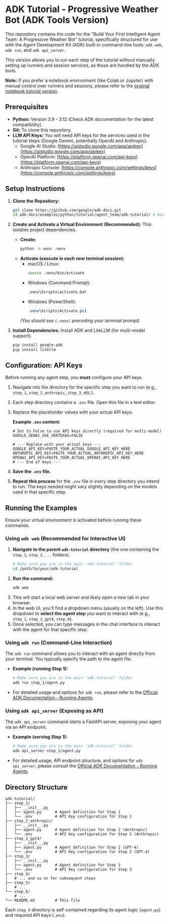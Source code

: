 # ADK Tutorial - Progressive Weather Bot (ADK Tools Version)

This repository contains the code for the "Build Your First Intelligent Agent Team: A Progressive Weather Bot" tutorial, specifically structured for use with the Agent Development Kit (ADK) built-in command-line tools: `adk web`, `adk run`, and `adk api_server`.

This version allows you to run each step of the tutorial without manually setting up runners and session services, as those are handled by the ADK tools.

**Note:** If you prefer a notebook environment (like Colab or Jupyter) with manual control over runners and sessions, please refer to the [original notebook tutorial version](Your_Link_To_Notebook_Version_Here).

## Prerequisites

*   **Python:** Version 3.9 - 3.12 (Check ADK documentation for the latest compatibility).
*   **Git:** To clone this repository.
*   **LLM API Keys:** You will need API keys for the services used in the tutorial steps (Google Gemini, potentially OpenAI and Anthropic).
    *   Google AI Studio: [https://aistudio.google.com/app/apikey](https://aistudio.google.com/app/apikey)
    *   OpenAI Platform: [https://platform.openai.com/api-keys](https://platform.openai.com/api-keys)
    *   Anthropic Console: [https://console.anthropic.com/settings/keys](https://console.anthropic.com/settings/keys)

## Setup Instructions

1.  **Clone the Repository:**
    ```bash
    git clone https://github.com/google/adk-docs.git
    cd adk-docs/examples/python/tutorial/agent_team/adk-tutorial/ # Navigate into the cloned directory
    ```

2.  **Create and Activate a Virtual Environment (Recommended):**
    This isolates project dependencies.

    *   **Create:**
        ```bash
        python -m venv .venv
        ```
    *   **Activate (execute in each new terminal session):**
        *   macOS / Linux:
            ```bash
            source .venv/bin/activate
            ```
        *   Windows (Command Prompt):
            ```bash
            .venv\Scripts\activate.bat
            ```
        *   Windows (PowerShell):
            ```ps1
            .venv\Scripts\Activate.ps1
            ```
        *(You should see `(.venv)` preceding your terminal prompt)*

3.  **Install Dependencies:**
    Install ADK and LiteLLM (for multi-model support).
    ```bash
    pip install google-adk
    pip install litellm
    ```

## Configuration: API Keys

Before running any agent step, you **must** configure your API keys.

1.  Navigate into the directory for the specific step you want to run (e.g., `step_1`, `step_2_anthropic`, `step_3`, etc.).
2.  Each step directory contains a `.env` file. Open this file in a text editor.
3.  Replace the placeholder values with your actual API keys.

    **Example `.env` content:**
    ```dotenv
    # Set to False to use API keys directly (required for multi-model)
    GOOGLE_GENAI_USE_VERTEXAI=FALSE

    # --- Replace with your actual keys ---
    GOOGLE_API_KEY=PASTE_YOUR_ACTUAL_GOOGLE_API_KEY_HERE
    ANTHROPIC_API_KEY=PASTE_YOUR_ACTUAL_ANTHROPIC_API_KEY_HERE
    OPENAI_API_KEY=PASTE_YOUR_ACTUAL_OPENAI_API_KEY_HERE
    # --- End of keys ---
    ```
4.  **Save the `.env` file.**
5.  **Repeat this process** for the `.env` file in *every* step directory you intend to run. The keys needed might vary slightly depending on the models used in that specific step.

## Running the Examples

Ensure your virtual environment is activated before running these commands.

### Using `adk web` (Recommended for Interactive UI)

1.  **Navigate to the parent `adk-tutorial` directory** (the one containing the `step_1`, `step_2_...` folders).
    ```bash
    # Make sure you are in the main 'adk-tutorial' folder
    cd /path/to/your/adk-tutorial
    ```
2.  **Run the command:**
    ```bash
    adk web
    ```
3.  This will start a local web server and likely open a new tab in your browser.
4.  In the web UI, you'll find a dropdown menu (usually on the left). Use this dropdown to **select the agent step** you want to interact with (e.g., `step_1`, `step_2_gpt4`, `step_6`).
5.  Once selected, you can type messages in the chat interface to interact with the agent for that specific step.

### Using `adk run` (Command-Line Interaction)

The `adk run` command allows you to interact with an agent directly from your terminal. You typically specify the path to the agent file.

*   **Example (running Step 1):**
    ```bash
    # Make sure you are in the main 'adk-tutorial' folder
    adk run step_1/agent.py
    ```
*   For detailed usage and options for `adk run`, please refer to the [Official ADK Documentation - Running Agents](https://google.github.io/adk-docs/get-started/running-agents/).

### Using `adk api_server` (Exposing as API)

The `adk api_server` command starts a FastAPI server, exposing your agent via an API endpoint.

*   **Example (serving Step 1):**
    ```bash
    # Make sure you are in the main 'adk-tutorial' folder
    adk api_server step_1/agent.py
    ```
*   For detailed usage, API endpoint structure, and options for `adk api_server`, please consult the [Official ADK Documentation - Running Agents](https://google.github.io/adk-docs/get-started/running-agents/).

## Directory Structure

```
adk-tutorial/
├── step_1/
│   ├── __init__.py
│   ├── agent.py      # Agent definition for Step 1
│   └── .env          # API Key configuration for Step 1
├── step_2_anthropic/
│   ├── __init__.py
│   ├── agent.py      # Agent definition for Step 2 (Anthropic)
│   └── .env          # API Key configuration for Step 2 (Anthropic)
├── step_2_gpt4/
│   ├── __init__.py
│   ├── agent.py      # Agent definition for Step 2 (GPT-4)
│   └── .env          # API Key configuration for Step 2 (GPT-4)
├── step_3/
│   ├── __init__.py
│   ├── agent.py      # Agent definition for Step 3
│   └── .env          # API Key configuration for Step 3
├── step_4/
│   # ... and so on for subsequent steps
├── step_5/
│   # ...
└── step_6/
    # ...
└── README.md         # This file
```

Each `step_X` directory is self-contained regarding its agent logic (`agent.py`) and required API keys (`.env`).